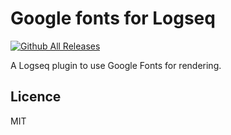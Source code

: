 # Google fonts for Logseq

[![Github All Releases](https://img.shields.io/github/downloads/vipzhicheng/logseq-plugin-google-fonts/total.svg)](https://github.com/vipzhicheng/logseq-plugin-google-fonts/releases)

A Logseq plugin to use Google Fonts for rendering.

## Licence
MIT

